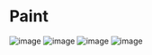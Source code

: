 # Paint
![image](https://github.com/vlantonakos/Paint/assets/107072477/32f3e0e0-74a3-4791-84c0-b3a78ee0db79)
![image](https://github.com/vlantonakos/Paint/assets/107072477/f3b1c0cd-19df-4c1a-9106-22dd19d06fdb)
![image](https://github.com/vlantonakos/Paint/assets/107072477/44fec1ce-26e0-4f87-b323-be39062f58d8)
![image](https://github.com/vlantonakos/Paint/assets/107072477/a0d52e5c-e458-4558-9b08-fad6ca20b77d)

